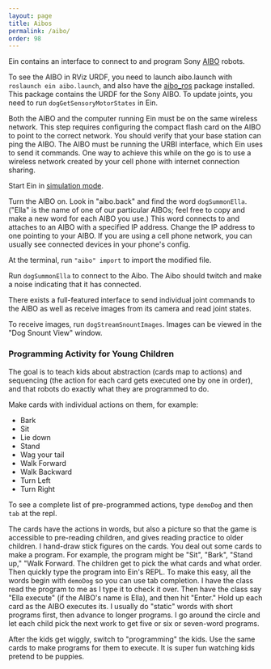 ```yaml
---
layout: page
title: Aibos
permalink: /aibo/
order: 98
---
```


Ein contains an interface to connect to and program Sony [AIBO](https://en.wikipedia.org/wiki/AIBO) robots.

To see the AIBO in RViz URDF, you need to launch aibo.launch with `roslaunch ein aibo.launch`, and also
have the [aibo_ros](https://github.com/dkotfis/aibo_ros) package
installed.  This package contains the URDF for the Sony AIBO.  To
update joints, you need to run `dogGetSensoryMotorStates` in Ein.


Both the AIBO and the computer running Ein must be on the same
wireless network.  This step requires configuring the compact flash
card on the AIBO to point to the correct network.  You should verify
that your base station can ping the AIBO.  The AIBO must be running
the URBI interface, which Ein uses to send it commands.  One way to
achieve this while on the go is to use a wireless network created by
your cell phone with internet connection sharing.

Start Ein in [simulation mode](../simulation).


Turn the AIBO on.  Look in "aibo.back" and find the word
`dogSummonElla`.  ("Ella" is the name of one of our particular AIBOs;
feel free to copy and make a new word for each AIBO you use.)  This
word connects to and attaches to an AIBO with a specified IP address.
Change the IP address to one pointing to your AIBO.  If you are using
a cell phone network, you can usually see connected devices in your
phone's config.

At the terminal, run `"aibo" import` to import the modified file.

Run `dogSummonElla` to connect to the Aibo.  The Aibo should twitch
and make a noise indicating that it has connected.

There exists a full-featured interface to send individual joint
commands to the AIBO as well as receive images from its camera and read joint states.

To receive images, run `dogStreamSnountImages`.  Images can be viewed
in the "Dog Snount View" window.




### Programming Activity for Young Children

The goal is to teach kids about abstraction (cards map to actions) and
sequencing (the action for each card gets executed one by one in
order), and that robots do exactly what they are programmed to do.

Make cards with individual actions on them, for example:

* Bark
* Sit
* Lie down
* Stand
* Wag your tail
* Walk Forward
* Walk Backward
* Turn Left
* Turn Right

To see a complete list of pre-programmed actions, type `demoDog` and
then `tab` at the repl.

The cards have the actions in words, but also a picture so that the
game is accessible to pre-reading children, and gives reading practice
to older children.  I hand-draw stick figures on the cards.  You deal
out some cards to make a program.  For example, the program might be
"Sit", "Bark", "Stand up," "Walk Forward.  The children get to pick
the what cards and what order.  Then quickly type the program into
Ein's REPL.  To make this easy, all the words begin with `demoDog` so
you can use tab completion.  I have the class read the program to me
as I type it to check it over.  Then have the class say "Ella execute"
(if the AIBO's name is Ella), and then hit "Enter."  Hold up each card
as the AIBO executes its.  I usually do "static" words with short
programs first, then advance to longer programs.  I go around the
circle and let each child pick the next work to get five or six or
seven-word programs.  

After the kids get wiggly, switch to "programming" the kids.  Use the
same cards to make programs for them to execute.  It is super fun
watching kids pretend to be puppies.  
